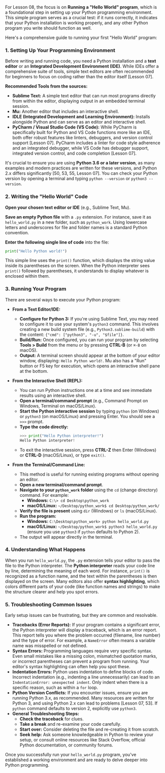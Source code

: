 For Lesson 08, the focus is on **Running a "Hello World" program**, which is a foundational step in setting up your Python programming environment. This simple program serves as a crucial test: if it runs correctly, it indicates that your Python installation is working properly, and any other Python program you write should function as well.

Here's a comprehensive guide to running your first "Hello World" program:

### 1. Setting Up Your Programming Environment

Before writing and running code, you need a Python installation and a **text editor** or an **Integrated Development Environment (IDE)**. While IDEs offer a comprehensive suite of tools, simple text editors are often recommended for beginners to focus on coding rather than the editor itself [Lesson 07].

**Recommended Tools from the sources:**
*   **Sublime Text:** A simple text editor that can run most programs directly from within the editor, displaying output in an embedded terminal session.
*   **Mu:** Another editor that includes an interactive shell.
*   **IDLE (Integrated Development and Learning Environment):** Installs alongside Python and can serve as an editor and interactive shell.
*   **PyCharm / Visual Studio Code (VS Code):** While PyCharm is specifically built for Python and VS Code functions more like an IDE, both offer robust features like linters, debuggers, and version control support [Lesson 07]. PyCharm includes a linter for code style adherence and an integrated debugger, while VS Code has debugger support, integrated version control, and code completion [Lesson 07].

It's crucial to ensure you are using **Python 3.6 or a later version**, as many examples and modern practices are written for these versions, and Python 2.x differs significantly [50, 53, 55, Lesson 07]. You can check your Python version by opening a terminal and typing `python --version` or `python3 --version`.

### 2. Writing the "Hello World" Code

**Open your chosen text editor or IDE** (e.g., Sublime Text, Mu).

**Save an empty Python file** with a `.py` extension. For instance, save it as `hello_world.py` in a new folder, such as `python_work`. Using lowercase letters and underscores for file and folder names is a standard Python convention.

**Enter the following single line of code** into the file:
```python
print("Hello Python world!")
```

This simple line uses the `print()` function, which displays the string value inside its parentheses on the screen. When the Python interpreter sees `print()` followed by parentheses, it understands to display whatever is enclosed within them.

### 3. Running Your Program

There are several ways to execute your Python program:

*   **From a Text Editor/IDE:**
    *   **Configure for Python 3:** If you're using Sublime Text, you may need to configure it to use your system's `python3` command. This involves creating a new build system file (e.g., `Python3.sublime-build`) with the content: `{"cmd": ["python3", "-u", "$file"]}`.
    *   **Build/Run:** Once configured, you can run your program by selecting **Tools > Build** from the menu or by pressing **CTRL-B** (or `⌘-B` on macOS).
    *   **Output:** A terminal screen should appear at the bottom of your editor window, displaying: `Hello Python world!`. Mu also has a "Run" button or F5 key for execution, which opens an interactive shell pane at the bottom.

*   **From the Interactive Shell (REPL):**
    *   You can run Python instructions one at a time and see immediate results using an interactive shell.
    *   **Open a terminal/command prompt** (e.g., Command Prompt on Windows, Terminal on macOS/Linux).
    *   **Start the Python interactive session** by typing `python` (on Windows) or `python3` (on macOS/Linux) and pressing Enter. You should see a `>>>` prompt.
    *   **Type the code directly:**
        ```python
        >>> print("Hello Python interpreter!")
        Hello Python interpreter!
        ```
    *   To exit the interactive session, press **CTRL-Z** then Enter (Windows) or **CTRL-D** (macOS/Linux), or type `exit()`.

*   **From the Terminal/Command Line:**
    *   This method is useful for running existing programs without opening an editor.
    *   **Open a new terminal/command prompt**.
    *   **Navigate to your `python_work` folder** using the `cd` (change directory) command. For example:
        *   **Windows:** `C:\> cd Desktop\python_work`
        *   **macOS/Linux:** `~/Desktop/python_work$ cd Desktop/python_work/`
    *   **Verify the file is present** using `dir` (Windows) or `ls` (macOS/Linux).
    *   **Run the program:**
        *   **Windows:** `C:\Desktop\python_work> python hello_world.py`
        *   **macOS/Linux:** `~/Desktop/python_work$ python3 hello_world.py` (ensure you use `python3` if `python` defaults to Python 2).
    *   The output will appear directly in the terminal.

### 4. Understanding What Happens

When you run `hello_world.py`, the `.py` extension tells your editor to pass the file to the Python interpreter. The **Python interpreter** reads your code line by line, determining the meaning of each word. For instance, `print()` is recognized as a function name, and the text within the parentheses is then displayed on the screen. Many editors also offer **syntax highlighting**, which colors different parts of your code (like function names and strings) to make the structure clearer and help you spot errors.

### 5. Troubleshooting Common Issues

Early setup issues can be frustrating, but they are common and resolvable.

*   **Tracebacks (Error Reports):** If your program contains a significant error, the Python interpreter will display a traceback, which is an error report. This report tells you where the problem occurred (filename, line number) and the type of error. For example, a `NameError` often means a variable name was misspelled or not defined.
*   **Syntax Errors:** Programming languages require very specific syntax. Even small mistakes like a missing colon, mismatched quotation marks, or incorrect parentheses can prevent a program from running. Your editor's syntax highlighting can often help you spot these.
*   **Indentation Errors:** Python uses indentation to define blocks of code. Incorrect indentation (e.g., indenting a line unnecessarily) can lead to an `IndentationError: unexpected indent`. Only indent when there is a specific reason, such as within a `for` loop.
*   **Python Version Conflicts:** If you encounter issues, ensure you are running Python 3.x, as recommended. Many resources are written for Python 3, and using Python 2.x can lead to problems [Lesson 07, 53]. If `python` command defaults to version 2, explicitly use `python3`.
*   **General Troubleshooting Steps:**
    *   **Check the traceback** for clues.
    *   **Take a break** and re-examine your code carefully.
    *   **Start over:** Consider deleting the file and re-creating it from scratch.
    *   **Seek help:** Ask someone knowledgeable in Python to review your setup, or consult online resources like Stack Overflow, official Python documentation, or community forums.

Once you successfully run your `hello_world.py` program, you've established a working environment and are ready to delve deeper into Python programming.